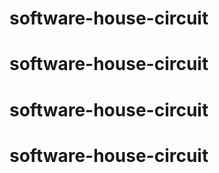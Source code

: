 # software-house-circuit
# software-house-circuit
# software-house-circuit
# software-house-circuit
